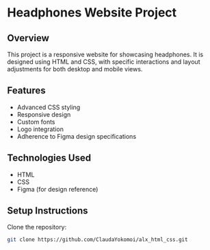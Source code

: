# Headphones Website Project

## Overview

This project is a responsive website for showcasing headphones. It is designed using HTML and CSS, with specific interactions and layout adjustments for both desktop and mobile views.

## Features

- Advanced CSS styling
- Responsive design
- Custom fonts
- Logo integration
- Adherence to Figma design specifications

## Technologies Used

- HTML
- CSS
- Figma (for design reference)

## Setup Instructions

Clone the repository:
```bash
git clone https://github.com/ClaudaYokomoi/alx_html_css.git



